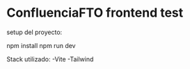 # ConfluenciaFTO frontend test

setup del proyecto:

npm install
npm run dev

Stack utilizado:
-Vite
-Tailwind


